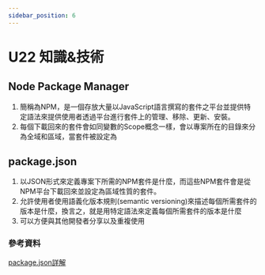 ```yaml
---
sidebar_position: 6
---
```


# U22 知識&技術

## Node Package Manager 
1. 簡稱為NPM，是一個存放大量以JavaScript語言撰寫的套件之平台並提供特定語法來提供使用者透過平台進行套件上的管理、移除、更新、安裝。
2. 每個下載回來的套件會如同變數的Scope概念一樣，會以專案所在的目錄來分為全域和區域，當套件被設定為





## package.json
1. 以JSON形式來定義專案下所需的NPM套件是什麼，而這些NPM套件會是從NPM平台下載回來並設定為區域性質的套件。
2. 允許使用者使用語義化版本規則(semantic versioning)來描述每個所需套件的版本是什麼，換言之，就是用特定語法來定義每個所需套件的版本是什麼
3. 可以方便與其他開發者分享以及重複使用


### 參考資料
[package.json詳解](https://iter01.com/467432.html)